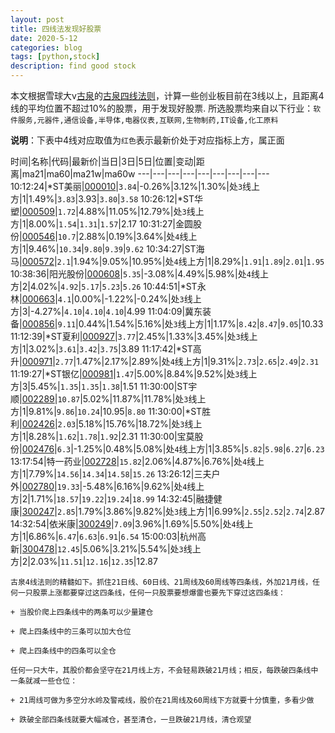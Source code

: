 ```yaml
---
layout: post
title: 四线法发现好股票
date: 2020-5-12
categories: blog
tags: [python,stock]
description: find good stock
---
```



本文根据雪球大v[古泉](https://xueqiu.com/u/7148646888)的[古泉四线法则](https://xueqiu.com/7148646888/130498192)，计算一些创业板目前在3线以上，且距离4线的平均位置不超过10%的股票，用于发现好股票.
所选股票均来自以下行业：`软件服务,元器件,通信设备,半导体,电器仪表,互联网,生物制药,IT设备,化工原料`

**说明**：下表中4线对应取值为`红色`表示最新价处于对应指标上方，属正面


时间|名称|代码|最新价|当日|3日|5日|位置|变动|距离|ma21|ma60|ma21w|ma60w
---|---|---|---|---|---|---|---|---
10:12:24|*ST美丽|[000010](https://xueqiu.com/S/SZ000010)|`3.84`|-0.26%|3.12%|1.30%|处`3`线上方|1|1.49%|`3.83`|3.93|`3.80`|`3.58`
10:26:12|*ST华塑|[000509](https://xueqiu.com/S/SZ000509)|`1.72`|4.88%|11.05%|12.79%|处`3`线上方|1|8.00%|`1.54`|`1.31`|`1.57`|2.17
10:31:27|金圆股份|[000546](https://xueqiu.com/S/SZ000546)|`10.7`|2.88%|0.19%|3.64%|处`4`线上方|1|9.46%|`10.34`|`9.80`|`9.39`|`9.62`
10:34:27|ST海马|[000572](https://xueqiu.com/S/SZ000572)|`2.1`|1.94%|9.05%|10.95%|处`4`线上方|1|8.29%|`1.91`|`1.89`|`2.01`|`1.95`
10:38:36|阳光股份|[000608](https://xueqiu.com/S/SZ000608)|`5.35`|-3.08%|4.49%|5.98%|处`4`线上方|2|4.02%|`4.92`|`5.17`|`5.23`|`5.26`
10:44:51|*ST永林|[000663](https://xueqiu.com/S/SZ000663)|`4.1`|0.00%|-1.22%|-0.24%|处`3`线上方|3|-4.27%|`4.10`|`4.10`|`4.10`|4.99
11:04:09|冀东装备|[000856](https://xueqiu.com/S/SZ000856)|`9.11`|0.44%|1.54%|5.16%|处`3`线上方|1|1.17%|`8.42`|`8.47`|`9.05`|10.33
11:12:39|*ST夏利|[000927](https://xueqiu.com/S/SZ000927)|`3.77`|2.45%|1.33%|3.45%|处`3`线上方|1|3.02%|`3.61`|`3.42`|`3.75`|3.89
11:17:42|*ST高升|[000971](https://xueqiu.com/S/SZ000971)|`2.77`|1.47%|2.17%|2.89%|处`4`线上方|1|9.31%|`2.73`|`2.65`|`2.49`|`2.31`
11:19:27|*ST银亿|[000981](https://xueqiu.com/S/SZ000981)|`1.47`|5.00%|8.84%|9.52%|处`3`线上方|3|5.45%|`1.35`|`1.35`|`1.38`|1.51
11:30:00|ST宇顺|[002289](https://xueqiu.com/S/SZ002289)|`10.87`|5.02%|11.87%|11.78%|处`3`线上方|1|9.81%|`9.86`|`10.24`|10.95|`8.80`
11:30:00|*ST胜利|[002426](https://xueqiu.com/S/SZ002426)|`2.03`|5.18%|15.76%|18.72%|处`3`线上方|1|8.28%|`1.62`|`1.78`|`1.92`|2.31
11:30:00|宝莫股份|[002476](https://xueqiu.com/S/SZ002476)|`6.3`|-1.25%|0.48%|5.08%|处`4`线上方|1|3.85%|`5.82`|`5.98`|`6.27`|`6.23`
13:17:54|特一药业|[002728](https://xueqiu.com/S/SZ002728)|`15.82`|2.06%|4.87%|6.76%|处`4`线上方|1|7.79%|`14.56`|`14.34`|`14.58`|`15.26`
13:26:12|三夫户外|[002780](https://xueqiu.com/S/SZ002780)|`19.33`|-5.48%|6.16%|9.62%|处`4`线上方|2|1.71%|`18.57`|`19.22`|`19.24`|`18.99`
14:32:45|融捷健康|[300247](https://xueqiu.com/S/SZ300247)|`2.85`|1.79%|3.86%|9.82%|处`3`线上方|1|6.99%|`2.55`|`2.52`|`2.74`|2.87
14:32:54|依米康|[300249](https://xueqiu.com/S/SZ300249)|`7.09`|3.96%|1.69%|5.50%|处`4`线上方|1|6.86%|`6.47`|`6.63`|`6.91`|`6.54`
15:00:03|杭州高新|[300478](https://xueqiu.com/S/SZ300478)|`12.45`|5.06%|3.21%|5.54%|处`3`线上方|2|2.03%|`11.51`|`12.16`|`12.35`|12.87

```
古泉4线法则的精髓如下。抓住21日线、60日线、21周线及60周线等四条线，外加21月线，任何一只股票上涨都要穿过这四条线，任何一只股票要想爆雷也要先下穿过这四条线：

+ 当股价爬上四条线中的两条可以少量建仓

+ 爬上四条线中的三条可以加大仓位

+ 爬上四条线中的四条可以全仓

任何一只大牛，其股价都会坚守在21月线上方，不会轻易跌破21月线；相反，每跌破四条线中一条就减一些仓位：

+ 21周线可做为多空分水岭及警戒线，股价在21周线及60周线下方就要十分慎重，多看少做

+ 跌破全部四条线就要大幅减仓，甚至清仓，一旦跌破21月线，清仓观望
```